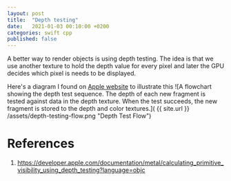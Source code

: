 ```yaml
---
layout: post
title:  "Depth testing"
date:   2021-01-03 00:10:00 +0200
categories: swift cpp
published: false
---
```


A better way to render objects is using depth testing. The idea is that we use another texture to hold the depth value for every pixel and later the GPU decides which pixel is needs to be displayed.


Here's a diagram I found on [Apple website](https://developer.apple.com/documentation/metal/calculating_primitive_visibility_using_depth_testing?language=objc) to illustrate this
![A flowchart showing the depth test sequence. The depth of each new fragment is tested against data in the depth texture. When the test succeeds, the new fragment is stored to the depth and color textures.]( {{ site.url }} /assets/depth-testing-flow.png "Depth Test Flow")


# References

1. https://developer.apple.com/documentation/metal/calculating_primitive_visibility_using_depth_testing?language=objc